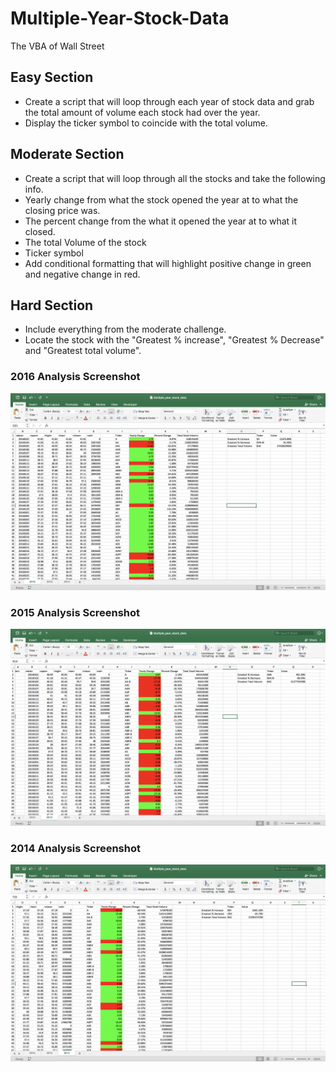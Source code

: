 # Multiple-Year-Stock-Data
The VBA of Wall Street

## Easy Section
* Create a script that will loop through each year of stock data and grab the total amount of volume each stock had over the year.
* Display the ticker symbol to coincide with the total volume.

## Moderate Section
* Create a script that will loop through all the stocks and take the following info.
* Yearly change from what the stock opened the year at to what the closing price was.
* The percent change from the what it opened the year at to what it closed.
* The total Volume of the stock
* Ticker symbol
* Add conditional formatting that will highlight positive change in green and negative change in red.

## Hard Section
* Include everything from the moderate challenge.
* Locate the stock with the "Greatest % increase", "Greatest % Decrease" and "Greatest total volume".

### 2016 Analysis Screenshot 
![2016](2016StockData.png)

### 2015 Analysis Screenshot 
![2015](2015StockData.png)

### 2014 Analysis Screenshot 
![2014](2014StockData.png)
